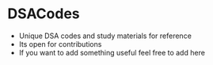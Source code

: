 # DSACodes
- Unique DSA codes and study materials for reference
- Its open for contributions
- If you want to add something useful feel free to add here
